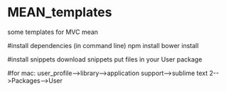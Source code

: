 # MEAN_templates
some templates for MVC mean

#install dependencies (in command line)
npm install
bower install

#install snippets
download snippets
put files in your User package

#for mac: user_profile-->library-->application support-->sublime text 2-->Packages-->User
